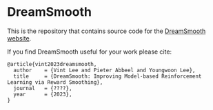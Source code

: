 # DreamSmooth

This is the repository that contains source code for the [DreamSmooth website](https://vint-1.github.io/dreamsmooth/).

If you find DreamSmooth useful for your work please cite:
```
@article{vint2023dreamsmooth,
  author    = {Vint Lee and Pieter Abbeel and Youngwoon Lee},
  title     = {DreamSmooth: Improving Model-based Reinforcement Learning via Reward Smoothing},
  journal   = {????},
  year      = {2023},
}
```
